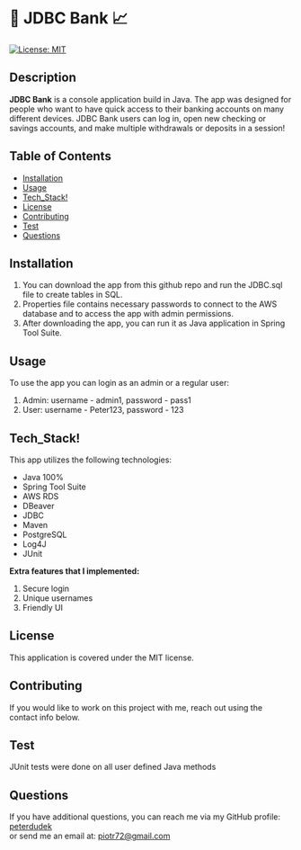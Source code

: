 
# 🤑 JDBC Bank :chart_with_upwards_trend:
[![License: MIT](https://img.shields.io/badge/License-MIT-yellow.svg)](https://opensource.org/licenses/MIT)

## Description
__JDBC Bank__ is a console application build in Java. The app was designed for people who want to have quick access to their banking accounts on many different devices. JDBC Bank users can log in, open new checking or savings accounts, and make multiple withdrawals or deposits in a session!

## Table of Contents
* [Installation](#Installation)
* [Usage](#Usage)
* [Tech_Stack!](#Tech_Stack!)
* [License](#License)
* [Contributing](#Contributing)
* [Test](#Test)
* [Questions](#Questions)

## Installation

1. You can download the app from this github repo and run the JDBC.sql file to create tables in SQL.
2. Properties file contains necessary passwords to connect to the AWS database and to access the app with admin permissions.
3. After downloading the app, you can run it as Java application in Spring Tool Suite.




## Usage
To use the app you can login as an admin or a regular user:
1. Admin: username - admin1, password - pass1
2. User: username - Peter123, password - 123

## Tech_Stack!
This app utilizes the following technologies:
- Java 100%
- Spring Tool Suite
- AWS RDS
- DBeaver
- JDBC
- Maven
- PostgreSQL
- Log4J
- JUnit

__Extra features that I implemented:__
1. Secure login
2. Unique usernames
3. Friendly UI


## License
This application is covered under the MIT license.

## Contributing
If you would like to work on this project with me, reach out using the contact info below.

## Test
JUnit tests were done on all user defined Java methods

## Questions
If you have additional questions, you can reach me via my GitHub profile: [peterdudek](https://github.com/peterdudek)<br/>
or send me an email at: piotr72@gmail.com
